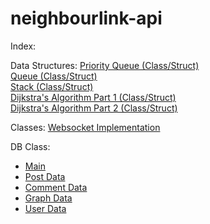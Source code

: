 # neighbourlink-api

Index:

Data Structures:
[Priority Queue (Class/Struct)](https://github.com/tfyl/neighbourlink-api/blob/main/types/priorityqueue.go)  
[Queue (Class/Struct)](https://github.com/tfyl/neighbourlink-api/blob/main/types/queue.go)  
[Stack (Class/Struct)](https://github.com/tfyl/neighbourlink-api/blob/main/types/stack.go)  
[Dijkstra's Algorithm Part 1 (Class/Struct)](https://github.com/tfyl/neighbourlink-api/blob/main/types/dijkstra/dijkstra.go)  
[Dijkstra's Algorithm Part 2 (Class/Struct)](https://github.com/tfyl/neighbourlink-api/blob/main/types/dijkstra/heap.go)  

Classes: 
[Websocket Implementation](https://github.com/tfyl/neighbourlink-api/blob/main/types/websocket.go)

DB Class: 
- [Main](https://github.com/tfyl/neighbourlink-api/blob/main/db/db.go)
- [Post Data](https://github.com/tfyl/neighbourlink-api/blob/main/db/posts.go) 
- [Comment Data](https://github.com/tfyl/neighbourlink-api/blob/main/db/comments.go)
- [Graph Data](https://github.com/tfyl/neighbourlink-api/blob/main/db/graph.go)
- [User Data](https://github.com/tfyl/neighbourlink-api/blob/main/db/users.go)
